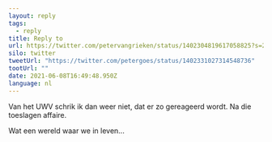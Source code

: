 ```yaml
---
layout: reply
tags:
  - reply
title: Reply to
url: https://twitter.com/petervangrieken/status/1402304819617058825?s=20
silo: twitter
tweetUrl: "https://twitter.com/petergoes/status/1402331027314548736"
tootUrl: ""
date: 2021-06-08T16:49:48.950Z
language: nl
---
```

Van het UWV schrik ik dan weer niet, dat er zo gereageerd wordt. Na die toeslagen affaire.

Wat een wereld waar we in leven...